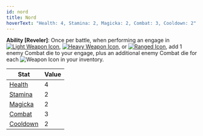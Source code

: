 ```yaml
---
id: nord
title: Nord
hoverText: "Health: 4, Stamina: 2, Magicka: 2, Combat: 3, Cooldown: 2"
---
```


**Ability [Reveler]**: Once per battle, when performing an engage in [<img src="/icons/light-weapon.svg" alt="Light Weapon Icon" class="icon-svg" />](/docs/battle-forms/light-weapon), [<img src="/icons/heavy-weapon.svg" alt="Heavy Weapon Icon" class="icon-svg" />](/docs/battle-forms/heavy-weapon), or [<img src="/icons/ranged-weapon.svg" alt="Ranged Icon" class="icon-svg" />](/docs/battle-forms/ranged-weapon), add 1 enemy Combat die to your engage, plus an additional enemy Combat die for each <img src="/icons/weapon.svg" alt="Weapon Icon" class="icon-svg" /> in your inventory.

| Stat                               | Value |
| ---------------------------------- | ----- |
| [Health](/docs/stats/health)       | 4     |
| [Stamina](/docs/stats/stamina)     | 2     |
| [Magicka](/docs/stats/magicka)     | 2     |
| [Combat](/docs/skill-lines/combat) | 3     |
| [Cooldown](/docs/stats/cooldown)   | 2     |
